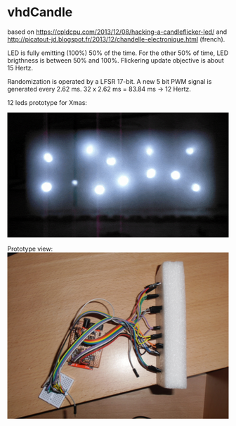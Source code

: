# vhdCandle

based on https://cpldcpu.com/2013/12/08/hacking-a-candleflicker-led/ and 
http://picatout-jd.blogspot.fr/2013/12/chandelle-electronique.html (french).

LED is fully emitting (100%) 50% of the time. For the other 50% of time, LED brigthness is between 50% and 100%.
Flickering update objective is about 15 Hertz.

Randomization is operated by a LFSR 17-bit.
A new 5 bit PWM signal is generated every 2.62 ms.
32 x 2.62 ms = 83.84 ms -> 12 Hertz.

12 leds prototype for Xmas:

![alt animated gif](https://github.com/tirfil/vhdCandle/blob/master/MEDIA/animate.gif)

Prototype view:
![alt prtotype](https://github.com/tirfil/vhdCandle/blob/master/MEDIA/CIMG7627.JPG)


